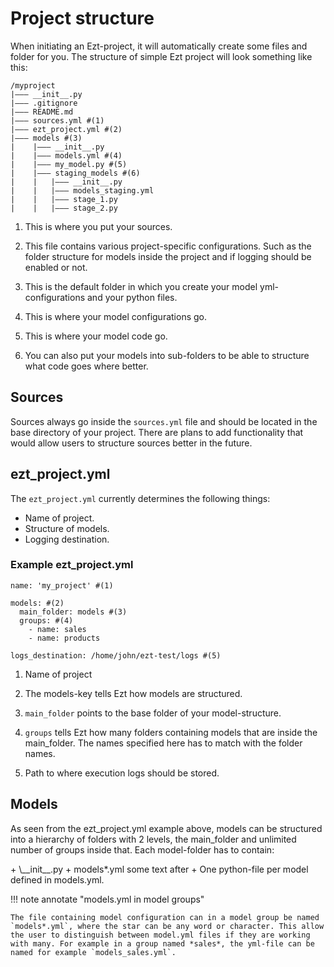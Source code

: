 # Project structure

When initiating an Ezt-project, it will automatically create some files and folder for you. The structure of simple Ezt project will look something like this:

``` { .sh .annotate }
/myproject
|——— __init__.py
|——— .gitignore
|——— README.md
|——— sources.yml #(1)
|——— ezt_project.yml #(2)
|——— models #(3)
|    |——— __init__.py
|    |——— models.yml #(4)
|    |——— my_model.py #(5)
|    |——— staging_models #(6)
|    |   |——— __init__.py
|    |   |——— models_staging.yml
|    |   |——— stage_1.py
|    |   |——— stage_2.py
```

1. This is where you put your sources.

2. This file contains various project-specific configurations. Such as the folder structure for models inside the project and if logging should be enabled or not.

3. This is the default folder in which you create your model yml-configurations and your python files.

4. This is where your model configurations go.

5. This is where your model code go.

6. You can also put your models into sub-folders to be able to structure what code goes where better.

## Sources

Sources always go inside the `sources.yml` file and should be located in the base directory of your project. There are plans to add functionality that would allow users to structure sources better in the future.

## ezt_project.yml

The `ezt_project.yml` currently determines the following things:

* Name of project.
* Structure of models.
* Logging destination.

### Example ezt_project.yml

``` { .yaml title="ezt_project.yml" .annotate }
name: 'my_project' #(1)

models: #(2)
  main_folder: models #(3)
  groups: #(4)
    - name: sales
    - name: products

logs_destination: /home/john/ezt-test/logs #(5)
```

1. Name of project

2. The models-key tells Ezt how models are structured.

3. `main_folder` points to the base folder of your model-structure.

4. `groups` tells Ezt how many folders containing models that are inside the main_folder. The names specified here has to match with the folder names.

5. Path to where execution logs should be stored.

## Models

As seen from the ezt_project.yml example above, models can be structured into a hierarchy of folders with 2 levels, the main_folder and unlimited number of groups inside that. Each model-folder has to contain:

<div class="annotate" markdown>
+ \__init__.py
+ models*.yml some text after
+ One python-file per model defined in models.yml.
</div>

!!! note annotate "models.yml in model groups"

    The file containing model configuration can in a model group be named `models*.yml`, where the star can be any word or character. This allow the user to distinguish between model.yml files if they are working with many. For example in a group named *sales*, the yml-file can be named for example `models_sales.yml`.
